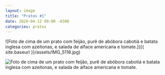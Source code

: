 ```yaml
---
layout: image
title: "Pratos #1"
date: 2020-04-12 09:00 -0300
categories: pratos
---
```

![Foto de cima de um prato com feijão, purê de abóbora cabotiá e batata inglesa com azeitonas, e salada de alface americana e tomate.]({{ site.baseurl }}/assets/IMG_5118.jpg)

<img alt="Foto de cima de um prato com feijão, purê de abóbora cabotiá e batata inglesa com azeitonas, e salada de alface americana e tomate."
   src="/assets/IMG_5118.jpg"
	 srcset="/assets/IMG_5118-480.jpg 480w" />
